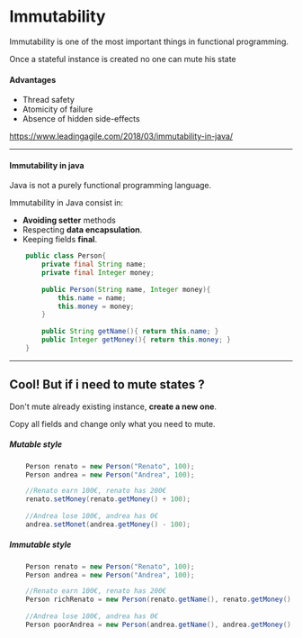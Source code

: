# Immutability
Immutability is one of the most important things in functional programming.

<div class="notebox">Once a stateful instance is created no one can mute his state</div>
 
#### Advantages
- Thread safety
- Atomicity of failure
- Absence of hidden side-effects


https://www.leadingagile.com/2018/03/immutability-in-java/

---
#### Immutability in java
Java is not a purely functional programming language.
  
Immutability in Java consist in:
 - **Avoiding setter** methods
 - Respecting **data encapsulation**.
 - Keeping fields **final**.  

```java
    public class Person{
        private final String name;
        private final Integer money;
    
        public Person(String name, Integer money){
            this.name = name;
            this.money = money;
        }    
        
        public String getName(){ return this.name; }    
        public Integer getMoney(){ return this.money; }    
    }   
```

---
## Cool! But if i need to mute states ?

Don't mute already existing instance, **create a new one**.

Copy all fields and change only what you need to mute.

##### Mutable style
```java
    Person renato = new Person("Renato", 100);
    Person andrea = new Person("Andrea", 100);

    //Renato earn 100€, renato has 200€
    renato.setMoney(renato.getMoney() + 100);
    
    //Andrea lose 100€, andrea has 0€
    andrea.setMonet(andrea.getMoney() - 100);     
```

##### Immutable style
```java
    Person renato = new Person("Renato", 100);
    Person andrea = new Person("Andrea", 100);

    //Renato earn 100€, renato has 200€
    Person richRenato = new Person(renato.getName(), renato.getMoney() + 100);
    
    //Andrea lose 100€, andrea has 0€
    Person poorAndrea = new Person(andrea.getName(), andrea.getMoney() - 100);
     
```